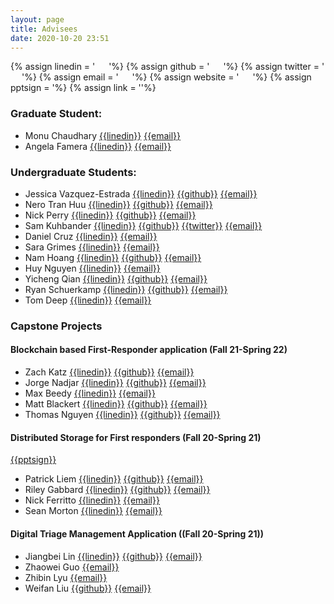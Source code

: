 ```yaml
---
layout: page
title: Advisees
date: 2020-10-20 23:51
---
```

{% assign linedin = ' &emsp; <i class="fa fa-linkedin"></i>'%}
{% assign github = ' &emsp; <i class="fa fa-github"></i>'%}
{% assign twitter = ' &emsp; <i class="fa fa-twitter"></i>'%}
{% assign email = ' &emsp; <i class="fa fa-envelope-o"></i>'%}
{% assign website = ' &emsp; <i class="fa fa-globe"></i>'%}
{% assign pptsign =  <i class="fa fa-file-powerpoint-o"></i>'%}
{% assign link = '<i class="fa fa-link"></i>'%}




### Graduate Student:
- Monu Chaudhary	[{{linedin}}](https://www.linkedin.com/in/monu-chaudhary/)				[{{email}}](mailto:chaudhm3@miamioh.edu)
- Angela Famera [{{linedin}}](https://www.linkedin.com/in/angelafamera/)				[{{email}}](mailto:fameraag@miamioh.edu)

### Undergraduate Students:
- Jessica Vazquez-Estrada	[{{linedin}}](https://www.linkedin.com/in/jessica-vazquez-3305a6217/)	[{{github}}](https://github.com/vazqueje) [{{email}}](mailto:vazqueje@miamioh.edu)
- Nero Tran Huu	[{{linedin}}](https://www.linkedin.com/in/nerotranhuu/)	[{{github}}](https://github.com/nerotran) [{{email}}](mailto:tranhuq@miamioh.edu)
- Nick Perry	[{{linedin}}](https://www.linkedin.com/in/nicholas-a-perry)	[{{github}}](https://github.com/nick-perry14)			[{{email}}](mailto:perryna4@miamioh.edu)
- Sam Kuhbander	[{{linedin}}](https://www.linkedin.com/in/samuel-kuhbander/)	[{{github}}](https://github.com/samkuhbander)		[{{twitter}}](https://twitter.com/KuhbanderSam)	[{{email}}](mailto:kuhbansc@miamioh.edu)
- Daniel Cruz	[{{linedin}}](https://www.linkedin.com/in/daniel-g-cruz)	[{{email}}](mailto:cruzdg@miamioh.edu)
- Sara Grimes	[{{linedin}}](https://www.linkedin.com/in/sara-grimes-9a09661a5)				[{{email}}](mailto:grimessi@miamioh.edu)
- Nam Hoang	[{{linedin}}](https://www.linkedin.com/in/nam-hoang-13246a107/)	[{{github}}](https://github.com/namnbk) [{{email}}](mailto:hoangnd@miamioh.edu)
-	Huy Nguyen	[{{linedin}}](https://github.com/yahuy1)   [{{email}}](mailto:nguyenhg@miamioh.edu)
- Yicheng Qian	[{{linedin}}](https://www.linkedin.com/in/yicheng-qian-b716371b6/)	[{{github}}](https://github.com/qiany21) [{{email}}](mailto:qiany21@miamioh.edu)
- Ryan Schuerkamp	[{{linedin}}](https://www.linkedin.com/in/ryan-schuerkamp/)	[{{github}}](https://github.com/ryanschuerkamp) [{{email}}](mailto:schuerr2@miamioh.edu)
- Tom Deep	[{{linedin}}](http://linkedin.com/in/tom-deep-74b53419b)	[{{email}}](mailto:deeptg@miamioh.edu)


### Capstone Projects
#### Blockchain based First-Responder application (Fall 21-Spring 22)
- Zach Katz	[{{linedin}}](https://www.linkedin.com/in/zach-katz-32101019a)	[{{github}}](https://GitHub.com/zakatz)			[{{email}}](mailto:katzza@miamioh.edu)
- Jorge Nadjar	[{{linedin}}](https://www.linkedin.com/in/jorge-nadjar/)	[{{github}}](https://github.com/jorgenadjar)			[{{email}}](mailto:nadjarjn@miamioh.edu)
- Max Beedy	[{{linedin}}](https://www.linkedin.com/in/max-beedy-a04332224/)			[{{email}}](mailto:beedyml@miamioh.edu)
- Matt Blackert	[{{linedin}}](www.linkedin.com/in/matthewrblackert)	[{{github}}](https://github.com/blackemr) [{{email}}](mailto:blackemr@miamioh.edu)
- Thomas  Nguyen	[{{linedin}}](https://www.linkedin.com/in/nguyen-thomas-khoa/)	[{{github}}](https://github.com/khoakazy12345)  [{{email}}](mailto:nguyenk7@miamioh.edu)


#### Distributed Storage for First responders (Fall 20-Spring 21)
[{{pptsign}}](ppt/2021_distributed_storage.pptx)

- Patrick Liem  [{{linedin}}](https://www.linkedin.com/in/patrick-liem/)     [{{github}}](https://github.com/patrickliem)  [{{email}}](mailto:patrickliem00@gmail.com)
- Riley Gabbard [{{linedin}}](https://www.linkedin.com/in/riley-gabbard-b01878130)     [{{github}}](https://github.com/RileyGabbard) [{{email}}](mailto:rileygabbard@gmail.com)
- Nick Ferritto  [{{linedin}}](https://www.linkedin.com/in/nick-ferritto-7509a1171/) [{{email}}](mailto:nferritto@att.net)
- Sean Morton [{{linedin}}](https://www.linkedin.com/in/sean-morton-66685116b/)   [{{email}}](mailto:smorton684@gmail.com)


#### Digital Triage Management Application ((Fall 20-Spring 21))
- Jiangbei Lin [{{linedin}}](https:/www.linkedin.com/in/jiangbei-lin-085aa81b9)     [{{github}}](https://github.com/linj16) [{{email}}](mailto:1072112733@qq.com)
- Zhaowei Guo [{{email}}](mailto:guoz20@miamioh.edu)
- Zhibin Lyu [{{email}}](mailto:lyuz4@miamioh.edu)
- Weifan Liu   [{{github}}](https://github.com/weifan1999) [{{email}}](mailto:1365225174@qq.com)
